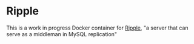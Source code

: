 # Ripple
This is a work in progress Docker container for [Ripple](https://github.com/google/mysql-ripple), "a server that can serve as a middleman in MySQL replication"
